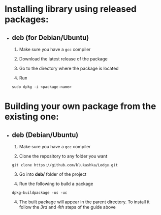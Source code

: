 # Installing library using released packages:

- ## deb (for Debian/Ubuntu)
    1. Make sure you have a `gcc` compiler

    2. Download the latest release of the package
    
    3. Go to the directory where the package is located

    4. Run
    ```
    sudo dpkg -i <package-name>
    ```
    
# Building your own package from the existing one:
- ## deb (Debian/Ubuntu)
    1. Make sure you have a `gcc` compiler

    2. Clone the repository to any folder you want

    ```
    git clone https://github.com/klukashka/Lodge.git
    ```

    3. Go into **deb/** folder of the project

    3. Run the following to build a package

    ```
    dpkg-buildpackage -us -uc
    ```

    4. The built package will appear in the parent directory. To install it follow the *3rd* and *4th* steps of the guide above
